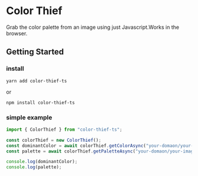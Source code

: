 # Color Thief

Grab the color palette from an image using just Javascript.Works in the browser.

## Getting Started

### install
```
yarn add color-thief-ts
```
or
```
npm install color-thief-ts
```

### simple example

``` typescript
import { ColorThief } from "color-thief-ts";

const colorThief = new ColorThief();
const dominantColor = await colorThief.getColorAsync("your-domaon/your-image-url.jpg");
const palette = await colorThief.getPaletteAsync("your-domaon/your-image-url.jpg", 5);

console.log(dominantColor);
console.log(palette);
```


